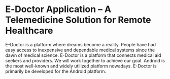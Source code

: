 # E‑Doctor Application – A Telemedicine Solution for Remote Healthcare 
 
E-Doctor is a platform where dreams become a reality. People have had easy access to inexpensive and dependable medical systems since the dawn of medical science. E-Doctor is a platform that connects medical aid seekers and providers. We will work together to achieve our goal. Android is the most well-known and widely utilized platform nowadays. E-Doctor is primarily be developed for the Android platform.

